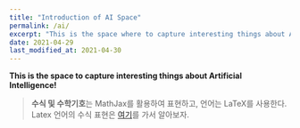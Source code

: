 ```yaml
---
title: "Introduction of AI Space"
permalink: /ai/
excerpt: "This is the space where to capture interesting things about Artificial Intelligence!"
date: 2021-04-29
last_modified_at: 2021-04-30
---
```



**This is the space to capture interesting things about Artificial Intelligence!**
<br>

> **수식 및 수학기호**는 MathJax를 활용하여 표현하고, 언어는 LaTeX를 사용한다.<br>
> Latex 언어의 수식 표현은 [여기](https://www.codecogs.com/latex/eqneditor.php)를 가서 알아보자.<br>


